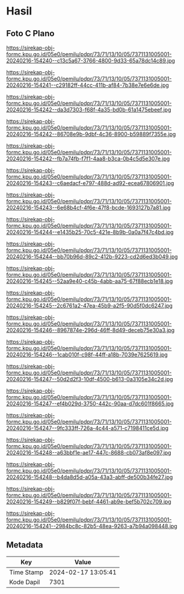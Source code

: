 # Hasil

## Foto C Plano

https://sirekap-obj-formc.kpu.go.id/05e0/pemilu/pdpr/73/71/13/10/05/7371131005001-20240216-154240--c13c5a67-3766-4800-9d33-65a78dc14c89.jpg

https://sirekap-obj-formc.kpu.go.id/05e0/pemilu/pdpr/73/71/13/10/05/7371131005001-20240216-154241--c29182ff-44cc-411b-af84-7b38e7e6e6de.jpg

https://sirekap-obj-formc.kpu.go.id/05e0/pemilu/pdpr/73/71/13/10/05/7371131005001-20240216-154242--da3d7303-f68f-4a35-bd0b-61a1475ebeef.jpg

https://sirekap-obj-formc.kpu.go.id/05e0/pemilu/pdpr/73/71/13/10/05/7371131005001-20240216-154242--86708e9b-9dbf-4c36-8900-b59889f7355e.jpg

https://sirekap-obj-formc.kpu.go.id/05e0/pemilu/pdpr/73/71/13/10/05/7371131005001-20240216-154242--fb7a74fb-f7f1-4aa8-b3ca-0b4c5d5e307e.jpg

https://sirekap-obj-formc.kpu.go.id/05e0/pemilu/pdpr/73/71/13/10/05/7371131005001-20240216-154243--c6aedacf-e797-488d-ad92-ecea67806901.jpg

https://sirekap-obj-formc.kpu.go.id/05e0/pemilu/pdpr/73/71/13/10/05/7371131005001-20240216-154243--6e68b4cf-4f6e-47f8-bcde-1693127b7a81.jpg

https://sirekap-obj-formc.kpu.go.id/05e0/pemilu/pdpr/73/71/13/10/05/7371131005001-20240216-154244--e1435b25-70c5-421e-8b9b-0a0a7f47c4bd.jpg

https://sirekap-obj-formc.kpu.go.id/05e0/pemilu/pdpr/73/71/13/10/05/7371131005001-20240216-154244--bb70b96d-89c2-412b-9223-cd2d6ed3b049.jpg

https://sirekap-obj-formc.kpu.go.id/05e0/pemilu/pdpr/73/71/13/10/05/7371131005001-20240216-154245--52aa9e40-c45b-4abb-aa75-67f88ecb1e18.jpg

https://sirekap-obj-formc.kpu.go.id/05e0/pemilu/pdpr/73/71/13/10/05/7371131005001-20240216-154245--2c6761a2-47ea-45b9-a2f5-90d5f0dc6247.jpg

https://sirekap-obj-formc.kpu.go.id/05e0/pemilu/pdpr/73/71/13/10/05/7371131005001-20240216-154246--8967874e-296d-46ff-8d49-deceb75e30a3.jpg

https://sirekap-obj-formc.kpu.go.id/05e0/pemilu/pdpr/73/71/13/10/05/7371131005001-20240216-154246--1cab010f-c98f-44ff-a18b-7039e7625619.jpg

https://sirekap-obj-formc.kpu.go.id/05e0/pemilu/pdpr/73/71/13/10/05/7371131005001-20240216-154247--50d2d2f3-10df-4500-b613-0a3105e34c2d.jpg

https://sirekap-obj-formc.kpu.go.id/05e0/pemilu/pdpr/73/71/13/10/05/7371131005001-20240216-154247--ef4b029d-3750-442c-90aa-d7dc601f8665.jpg

https://sirekap-obj-formc.kpu.go.id/05e0/pemilu/pdpr/73/71/13/10/05/7371131005001-20240216-154247--9fc333ff-726a-4c44-a571-c7198411ce5d.jpg

https://sirekap-obj-formc.kpu.go.id/05e0/pemilu/pdpr/73/71/13/10/05/7371131005001-20240216-154248--a63bbf1e-ae17-447c-8688-cb073af8e097.jpg

https://sirekap-obj-formc.kpu.go.id/05e0/pemilu/pdpr/73/71/13/10/05/7371131005001-20240216-154248--b4da8d5d-a05a-43a3-abff-de500b34fe27.jpg

https://sirekap-obj-formc.kpu.go.id/05e0/pemilu/pdpr/73/71/13/10/05/7371131005001-20240216-154249--b829f07f-bebf-4461-ab9e-bef5b702c709.jpg

https://sirekap-obj-formc.kpu.go.id/05e0/pemilu/pdpr/73/71/13/10/05/7371131005001-20240216-154241--2984bc8c-82b5-48ea-9263-a7b94a098448.jpg


## Metadata

| Key        | Value               |
| ---------- | ------------------- |
| Time Stamp | 2024-02-17 13:05:41 |
| Kode Dapil | 7301                |



